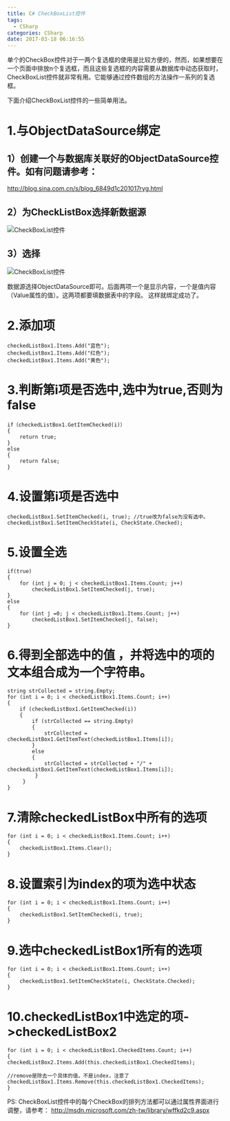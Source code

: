 ```yaml
---
title: C# CheckBoxList控件
tags:
  - CSharp
categories: CSharp
date: 2017-03-18 06:16:55
---
```


单个的CheckBox控件对于一两个复选框的使用是比较方便的，然而，如果想要在一个页面中排放n个复选框，而且这些复选框的内容需要从数据库中动态获取时，CheckBoxList控件就非常有用。它能够通过控件数组的方法操作一系列的复选框。

下面介绍CheckBoxList控件的一些简单用法。

# 1.与ObjectDataSource绑定

## 1）创建一个与数据库关联好的ObjectDataSource控件。如有问题请参考：
 <http://blog.sina.com.cn/s/blog_6849d1c201017ryg.html>

## 2）为CheckListBox选择新数据源

![CheckBoxList控件](http://upload-images.jianshu.io/upload_images/145902-e143c24a765906d6?imageMogr2/auto-orient/strip%7CimageView2/2/w/1240)

## 3）选择

![CheckBoxList控件](http://upload-images.jianshu.io/upload_images/145902-0582b394e8ad890c?imageMogr2/auto-orient/strip%7CimageView2/2/w/1240)

数据源选择ObjectDataSource即可。后面两项一个是显示内容，一个是值内容（Value属性的值）。这两项都要填数据表中的字段。
这样就绑定成功了。

# 2.添加项

	checkedListBox1.Items.Add("蓝色");
	checkedListBox1.Items.Add("红色");
	checkedListBox1.Items.Add("黄色");

# 3.判断第i项是否选中,选中为true,否则为false

	if（checkedListBox1.GetItemChecked(i)）
	{
	    return true;
	}
	else
	{
	    return false;
	}

# 4.设置第i项是否选中

	checkedListBox1.SetItemChecked(i, true); //true改为false为没有选中。
	checkedListBox1.SetItemCheckState(i, CheckState.Checked);

# 5.设置全选

	if(true)
	{
	    for (int j = 0; j < checkedListBox1.Items.Count; j++)
	        checkedListBox1.SetItemChecked(j, true);
	}
	else
	{
	    for (int j =0; j < checkedListBox1.Items.Count; j++)
	        checkedListBox1.SetItemChecked(j, false);
	}

# 6.得到全部选中的值 ，并将选中的项的文本组合成为一个字符串。

	string strCollected = string.Empty;
	for (int i = 0; i < checkedListBox1.Items.Count; i++)
	{
	    if (checkedListBox1.GetItemChecked(i))
	    {
	        if (strCollected == string.Empty)
	        {
	            strCollected = checkedListBox1.GetItemText(checkedListBox1.Items[i]);
	        }
	        else
	        {
	            strCollected = strCollected + "/" + checkedListBox1.GetItemText(checkedListBox1.Items[i]);
	         }
	     }
	}

# 7.清除checkedListBox中所有的选项

	for (int i = 0; i < checkedListBox1.Items.Count; i++)
	{
	    checkedListBox1.Items.Clear();
	}

# 8.设置索引为index的项为选中状态

	for (int i = 0; i < checkedListBox1.Items.Count; i++)
	{
	    checkedListBox1.SetItemChecked(i, true);
	}

# 9.选中checkedListBox1所有的选项

	for (int i = 0; i < checkedListBox1.Items.Count; i++)
	{
	    checkedListBox1.SetItemCheckState(i, CheckState.Checked);
	}

# 10.checkedListBox1中选定的项->checkedListBox2

	for (int i = 0; i < checkedListBox1.CheckedItems.Count; i++)
	{
	checkedListBox2.Items.Add(this.checkedListBox1.CheckedItems);
	
	//remove是除去一个具体的值，不是index，注意了
	checkedListBox1.Items.Remove(this.checkedListBox1.CheckedItems);
	}

PS: CheckBoxList控件中的每个CheckBox的排列方法都可以通过属性界面进行调整，请参考：
<http://msdn.microsoft.com/zh-tw/library/wffkd2c9.aspx>